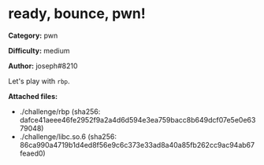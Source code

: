 # ready, bounce, pwn!

**Category:** pwn

**Difficulty:** medium

**Author:** joseph#8210

Let's play with `rbp`.

**Attached files:**
- ./challenge/rbp (sha256: dafce41aeee46fe2952f9a2a4d6d594e3ea759bacc8b649dcf07e5e0e6379048)
- ./challenge/libc.so.6 (sha256: 86ca990a4719b1d4ed8f56e9c6c373e33ad8a40a85fb262cc9ac94ab67feaed0)
